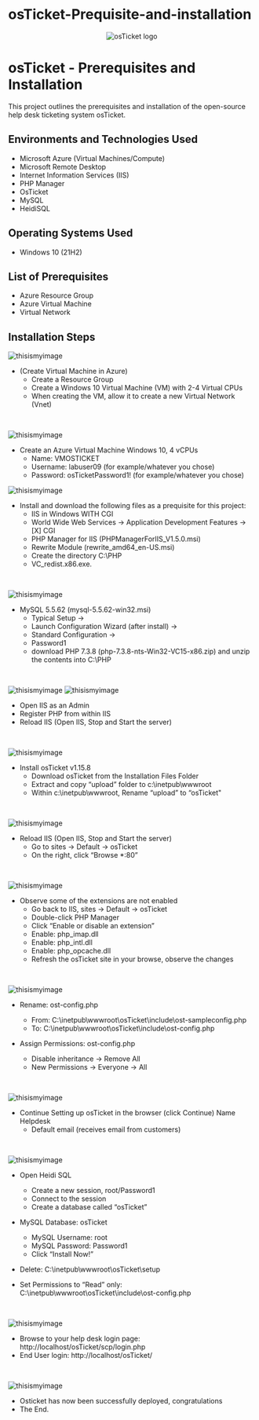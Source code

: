 # osTicket-Prequisite-and-installation
<p align="center">
<img src="https://i.imgur.com/Clzj7Xs.png" alt="osTicket logo"/>
</p>

<h1>osTicket - Prerequisites and Installation</h1>
This project outlines the prerequisites and installation of the open-source help desk ticketing system osTicket.<br />

<h2>Environments and Technologies Used</h2>

- Microsoft Azure (Virtual Machines/Compute)
- Microsoft Remote Desktop
- Internet Information Services (IIS)
- PHP Manager
- OsTicket
- MySQL
- HeidiSQL

<h2>Operating Systems Used </h2>

- Windows 10</b> (21H2)

<h2>List of Prerequisites</h2>

- Azure Resource Group
- Azure Virtual Machine
- Virtual Network

<h2>Installation Steps</h2>

<p>

![thisismyimage](https://github.com/ELIZABETHONAS/OsTicket-Prequisite-And-Installation/blob/main/1.png)
</p>
<p>

- (Create Virtual Machine in Azure)
   -  Create a Resource Group
   -  Create a Windows 10 Virtual Machine (VM) with 2-4 Virtual CPUs
   -  When creating the VM, allow it to create a new Virtual Network (Vnet)  
</p>
<br />

<p>
   
![thisismyimage](https://github.com/ELIZABETHONAS/OsTicket-Prequisite-And-Installation/blob/main/2.png?raw=true)
</p>
<p>

-  Create an Azure Virtual Machine Windows 10, 4 vCPUs
   -  Name: VMOSTICKET
   -  Username: labuser09 (for example/whatever you chose)
   -  Password: osTicketPassword1! (for example/whatever you chose)
<p>
   
![thisismyimage](https://github.com/ELIZABETHONAS/OsTicket-Prequisite-And-Installation/blob/main/3.png?raw=true)
</p>
<p>

-  Install and download the following files as a prequisite for this project: 
   -  IIS in Windows WITH CGI
   -  World Wide Web Services -> Application Development Features -> [X] CGI
   -  PHP Manager for IIS (PHPManagerForIIS_V1.5.0.msi)
   -  Rewrite Module (rewrite_amd64_en-US.msi)
   -  Create the directory C:\PHP
   -  VC_redist.x86.exe.
</p>
<br />


<p>
   
![thisismyimage](https://github.com/ELIZABETHONAS/OsTicket-Prequisite-And-Installation/blob/main/4.png?raw=true)
</p>
<p>

-  MySQL 5.5.62 (mysql-5.5.62-win32.msi)
     - Typical Setup ->
     - Launch Configuration Wizard (after install) ->
     - Standard Configuration ->
     - Password1
     - download PHP 7.3.8 (php-7.3.8-nts-Win32-VC15-x86.zip) and unzip the contents into C:\PHP
</p>
<br />

<p>
   
![thisismyimage](https://github.com/ELIZABETHONAS/OsTicket-Prequisite-And-Installation/blob/main/5.png?raw=true)
![thisismyimage](https://github.com/ELIZABETHONAS/OsTicket-Prequisite-And-Installation/blob/main/6.png?raw=true)   
</p>
<p>

-  Open IIS as an Admin
-  Register PHP from within IIS
-  Reload IIS (Open IIS, Stop and Start the server) 
</p>
<br />

<p>
   
![thisismyimage](https://github.com/ELIZABETHONAS/OsTicket-Prequisite-And-Installation/blob/main/7.png?raw=true)
</p>
<p>

-  Install osTicket v1.15.8
   -  Download osTicket from the Installation Files Folder
   -  Extract and copy “upload” folder to c:\inetpub\wwwroot
   -  Within c:\inetpub\wwwroot, Rename “upload” to “osTicket"
</p>
<br />

<p>
   
![thisismyimage](https://github.com/ELIZABETHONAS/OsTicket-Prequisite-And-Installation/blob/main/IMG_0033.png)
</p>
<p>

-  Reload IIS (Open IIS, Stop and Start the server)
   -  Go to sites -> Default -> osTicket
   -  On the right, click “Browse *:80”  
</p>
<br />

<p>
   
![thisismyimage](https://github.com/ELIZABETHONAS/OsTicket-Prequisite-And-Installation/blob/main/IMG_0032.png)
</p>
<p>

-  Observe some of the extensions are not enabled
   -  Go back to IIS, sites -> Default -> osTicket
   -  Double-click PHP Manager
   -  Click “Enable or disable an extension”
   -  Enable: php_imap.dll
   -  Enable: php_intl.dll
   -  Enable: php_opcache.dll
   -  Refresh the osTicket site in your browse, observe the changes

</p>
<br />

<p>
   
![thisismyimage](https://github.com/ELIZABETHONAS/OsTicket-Prequisite-And-Installation/blob/main/IMG_0039.png)
</p>
<p>
   
-  Rename: ost-config.php
   -  From: C:\inetpub\wwwroot\osTicket\include\ost-sampleconfig.php
   -  To: C:\inetpub\wwwroot\osTicket\include\ost-config.php

-  Assign Permissions: ost-config.php
   -  Disable inheritance -> Remove All
   -  New Permissions -> Everyone -> All

</p>
<br />

<p>
   
![thisismyimage](https://github.com/ELIZABETHONAS/OsTicket-Prequisite-And-Installation/blob/main/IMG_0035.png)
</p>
<p>

-  Continue Setting up osTicket in the browser (click Continue)
   Name Helpdesk
   -  Default email (receives email from customers)

</p>
<br />

<p>
   
![thisismyimage](https://github.com/ELIZABETHONAS/OsTicket-Prequisite-And-Installation/blob/main/IMG_0041.png)
</p>
<p>

-  Open Heidi SQL
   -  Create a new session, root/Password1
   -  Connect to the session
   -  Create a database called “osTicket”

-  MySQL Database: osTicket
   -  MySQL Username: root
   -  MySQL Password: Password1
   -  Click “Install Now!”
   
-    Delete: C:\inetpub\wwwroot\osTicket\setup
-    Set Permissions to “Read” only: C:\inetpub\wwwroot\osTicket\include\ost-config.php  
</p>
<br />

<p>

![thisismyimage](https://github.com/ELIZABETHONAS/OsTicket-Prequisite-And-Installation/blob/main/IMG_0038.png)
</p>
<p>

-    Browse to your help desk login page: http://localhost/osTicket/scp/login.php
-    End User login: http://localhost/osTicket/ 
</p>
<br />

<p>

![thisismyimage](https://github.com/ELIZABETHONAS/OsTicket-Prequisite-And-Installation/blob/main/IMG_0037.png)
</p>
<p>

-   Osticket has now been successfully deployed, congratulations
   -  The End.
</p>
<br />

